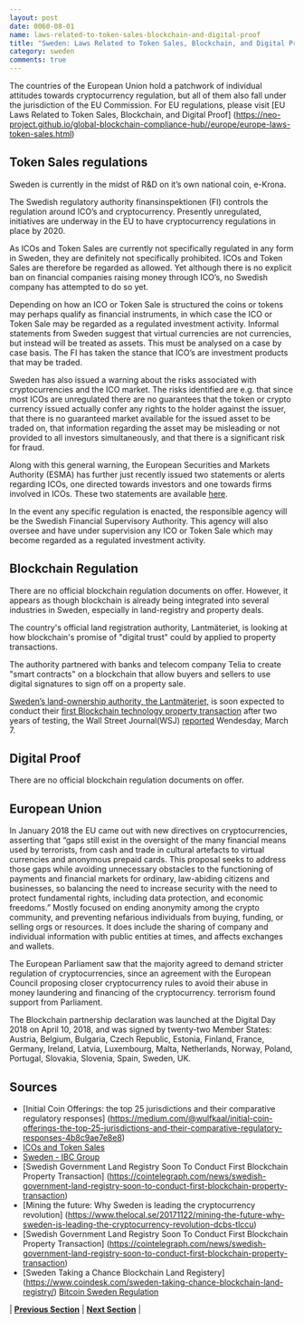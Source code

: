 ```yaml
---
layout: post
date: 0060-08-01
name: laws-related-to-token-sales-blockchain-and-digital-proof
title: "Sweden: Laws Related to Token Sales, Blockchain, and Digital Proof"
category: sweden
comments: true
---
```


The countries of the European Union hold a patchwork of individual attitudes towards cryptocurrency regulation, but all of them also fall under the jurisdiction of the EU Commission. For EU regulations, please visit [EU Laws Related to Token Sales, Blockchain, and Digital Proof] (https://neo-project.github.io/global-blockchain-compliance-hub//europe/europe-laws-token-sales.html)
 
## Token Sales regulations 
 
Sweden is currently in the midst of R&D on it’s own national coin, e-Krona. 
 
The Swedish regulatory authority finansinspektionen (FI) controls the regulation around ICO’s and cryptocurrency. Presently unregulated, initiatives are underway in the EU to have cryptocurrency regulations in place by 2020. 
 
As ICOs and Token Sales are currently not specifically regulated in any form in Sweden, they are definitely not specifically prohibited. ICOs and Token Sales are therefore be regarded as allowed. Yet although there is no explicit ban on financial companies raising money through ICO’s, no Swedish company has attempted to do so yet. 
 
Depending on how an ICO or Token Sale is structured the coins or tokens may perhaps qualify as financial instruments, in which case the ICO or Token Sale may be regarded as a regulated investment activity. Informal statements from Sweden suggest that virtual currencies are not currencies, but instead will be treated as assets. This must be analysed on a case by case basis. The FI has taken the stance that ICO’s are investment products that may be traded. 
 
Sweden has also issued a warning about the risks associated with cryptocurrencies and the ICO market. The risks identified are e.g. that since most ICOs are unregulated there are no guarantees that the token or crypto currency issued actually confer any rights to the holder against the issuer, that there is no guaranteed market available for the issued asset to be traded on, that information regarding the asset may be misleading or not provided to all investors simultaneously, and that there is a significant risk for fraud. 
 
Along with this general warning, the European Securities and Markets Authority (ESMA) has further just recently issued two statements or alerts regarding ICOs, one directed towards investors and one towards firms involved in ICOs. These two statements are available [here](https://www.esma.europa.eu/press-news/esma-news/%20esma-highlights-ico-risks-investors-and-firms).
 
In the event any specific regulation is enacted, the responsible agency will be the Swedish Financial Supervisory Authority. This agency will also oversee and have under supervision any ICO or Token Sale which may become regarded as a regulated investment activity. 
 
## Blockchain Regulation
 
There are no official blockchain regulation documents on offer. However, it appears as though blockchain is already being integrated into several industries in Sweden, especially in land-registry and property deals. 
 
The country's official land registration authority, Lantmäteriet, is looking at how blockchain's promise of "digital trust" could by applied to property transactions. 
 
The authority partnered with banks and telecom company Telia to create "smart contracts" on a blockchain that allow buyers and sellers to use digital signatures to sign off on a property sale. 
 
[Sweden’s land-ownership authority, the Lantmäteriet,](https://cointelegraph.com/tags/sweden) is soon expected to conduct their [first Blockchain technology property transaction](https://cointelegraph.com/tags/blockchain) after two years of testing, the Wall Street Journal(WSJ) [reported](https://www.wsj.com/articles/a-pioneer-in-real-estate-blockchain-emerges-in-europe-1520337601?mod=searchresults&page=1&pos=3) Wendesday, March 7.
 
## Digital Proof
 
There are no official blockchain regulation documents on offer.


## European Union


In January 2018 the EU came out with new directives on cryptocurrencies, asserting that “gaps still exist in the oversight of the many financial means used by terrorists, from cash and trade in cultural artefacts to virtual currencies and anonymous prepaid cards. This proposal seeks to address those gaps while avoiding unnecessary obstacles to the functioning of payments and financial markets for ordinary, law-abiding citizens and businesses, so balancing the need to increase security with the need to protect fundamental rights, including data protection, and economic freedoms.” 
Mostly focused on ending anonymity among the crypto community, and preventing nefarious individuals from buying, funding, or selling orgs or resources. It does include the sharing of company and individual information with public entities at times, and affects exchanges and wallets. 
 
The European Parliament saw that the majority agreed to demand stricter regulation of cryptocurrencies, since an agreement with the European Council proposing closer cryptocurrency rules to avoid their abuse in money laundering and financing of the cryptocurrency. terrorism found support from Parliament.

The Blockchain partnership declaration was launched at the Digital Day 2018 on April 10, 2018, and was signed by twenty-two Member States: Austria, Belgium, Bulgaria, Czech Republic, Estonia, Finland, France, Germany, Ireland, Latvia, Luxembourg, Malta, Netherlands, Norway, Poland, Portugal, Slovakia, Slovenia, Spain, Sweden, UK.
 
## Sources
- [Initial Coin Offerings: the top 25 jurisdictions and their comparative regulatory responses] (https://medium.com/@wulfkaal/initial-coin-offerings-the-top-25-jurisdictions-and-their-comparative-regulatory-responses-4b8c9ae7e8e8)
- [ICOs and Token Sales](https://www.legalink.ch/xms/files/PUBLICATIONS/Legalink_ICOS_and_Token_Sales.pdf) 
- [Sweden - IBC Group](https://ibcgroup.io/sweden/)
- [Swedish Government Land Registry Soon To Conduct First Blockchain Property Transaction] (https://cointelegraph.com/news/swedish-government-land-registry-soon-to-conduct-first-blockchain-property-transaction)
- [Mining the future: Why Sweden is leading the cryptocurrency revolution] (https://www.thelocal.se/20171122/mining-the-future-why-sweden-is-leading-the-cryptocurrency-revolution-dcbs-tlccu)
- [Swedish Government Land Registry Soon To Conduct First Blockchain Property Transaction] (https://cointelegraph.com/news/swedish-government-land-registry-soon-to-conduct-first-blockchain-property-transaction)
- [Sweden Taking a Chance Blockchain Land Registery] (https://www.coindesk.com/sweden-taking-chance-blockchain-land-registry/)
[Bitcoin Sweden Regulation](https://holytransaction.com/blog/2017/03/bitcoin-sweden-regulation.html) 

| **[Previous Section]( https://neo-project.github.io/global-blockchain-compliance-hub//sweden/sweden-governing-by-law.html)** | **[Next Section]( https://neo-project.github.io/global-blockchain-compliance-hub//sweden/sweden-securities-related-laws.html)** |
